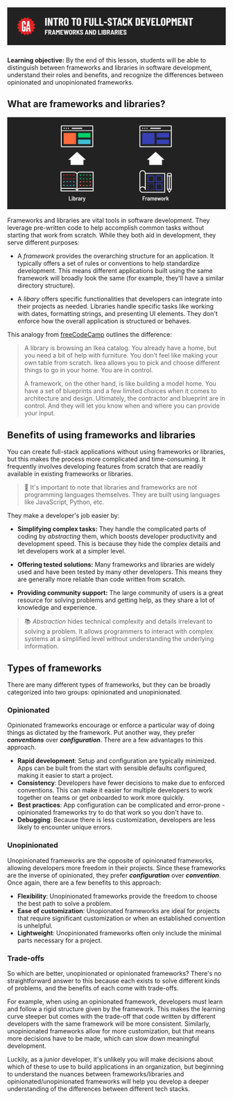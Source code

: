 # ![Intro to Full-Stack Development - Frameworks and Libraries](./assets/hero.png)

**Learning objective:** By the end of this lesson, students will be able to distinguish between frameworks and libraries in software development, understand their roles and benefits, and recognize the differences between opinionated and unopinionated frameworks.

## What are frameworks and libraries?

![A library and a framework paired with their resulting applications](./assets/library-vs-framework.png)

Frameworks and libraries are vital tools in software development. They leverage pre-written code to help accomplish common tasks without starting that work from scratch. While they both aid in development, they serve different purposes:

- A *framework* provides the overarching structure for an application. It typically offers a set of rules or conventions to help standardize development. This means different applications built using the same framework will broadly look the same (for example, they'll have a similar directory structure).

- A *libary* offers specific functionalities that developers can integrate into their projects as needed. Libraries handle specific tasks like working with dates, formatting strings, and presenting UI elements. They don't enforce how the overall application is structured or behaves.

This analogy from [freeCodeCamp](https://www.freecodecamp.org/news/the-difference-between-a-framework-and-a-library-bd133054023f/) outlines the difference:

> A library is browsing an Ikea catalog. You already have a home, but you need a bit of help with furniture. You don’t feel like making your own table from scratch. Ikea allows you to pick and choose different things to go in your home. You are in control.
>
> A framework, on the other hand, is like building a model home. You have a set of blueprints and a few limited choices when it comes to architecture and design. Ultimately, the contractor and blueprint are in control. And they will let you know when and where you can provide your input.

## Benefits of using frameworks and libraries

You can create full-stack applications without using frameworks or libraries, but this makes the process more complicated and time-consuming. It frequently involves developing features from scratch that are readily available in existing frameworks or libraries.

> 🧠 It's important to note that libraries and frameworks are not programming languages themselves. They are built using languages like JavaScript, Python, etc.

They make a developer's job easier by:

- **Simplifying complex tasks:** They handle the complicated parts of coding by *abstracting* them, which boosts developer productivity and development speed. This is because they hide the complex details and let developers work at a simpler level.

- **Offering tested solutions:** Many frameworks and libraries are widely used and have been tested by many other developers. This means they are generally more reliable than code written from scratch.

- **Providing community support:** The large community of users is a great resource for solving problems and getting help, as they share a lot of knowledge and experience.

> 📚 *Abstraction* hides technical complexity and details irrelevant to solving a problem. It allows programmers to interact with complex systems at a simplified level without understanding the underlying information.

## Types of frameworks

There are many different types of frameworks, but they can be broadly categorized into two groups: opinionated and unopinionated.

### Opinionated

Opinionated frameworks encourage or enforce a particular way of doing things as dictated by the framework. Put another way, they prefer ***conventions*** over ***configuration***. There are a few advantages to this approach.

- **Rapid development**: Setup and configuration are typically minimized. Apps can be built from the start with sensible defaults configured, making it easier to start a project.
- **Consistency**: Developers have fewer decisions to make due to enforced conventions. This can make it easier for multiple developers to work together on teams or get onboarded to work more quickly.
- **Best practices**: App configuration can be complicated and error-prone - opinionated frameworks try to do that work so you don't have to.
- **Debugging**: Because there is less customization, developers are less likely to encounter unique errors.

### Unopinionated

Unopinionated frameworks are the opposite of opinionated frameworks, allowing developers more freedom in their projects. Since these frameworks are the inverse of opinionated, they prefer ***configuration*** over ***convention***. Once again, there are a few benefits to this approach:

- **Flexibility**: Unopinionated frameworks provide the freedom to choose the best path to solve a problem.
- **Ease of customization**: Unopionated frameworks are ideal for projects that require significant customization or when an established convention is unhelpful.
- **Lightweight**: Unopinionated frameworks often only include the minimal parts necessary for a project.

### Trade-offs

So which are better, unopinionated or opinionated frameworks? There's no straightforward answer to this because each exists to solve different kinds of problems, and the benefits of each come with trade-offs.

For example, when using an opinionated framework, developers must learn and follow a rigid structure given by the framework. This makes the learning curve steeper but comes with the trade-off that code written by different developers with the same framework will be more consistent. Similarly, unopinionated frameworks allow for more customization, but that means more decisions have to be made, which can slow down meaningful development.

Luckily, as a junior developer, it's unlikely you will make decisions about which of these to use to build applications in an organization, but beginning to understand the nuances between frameworks/libraries and opinionated/unopinionated frameworks will help you develop a deeper understanding of the differences between different tech stacks.
